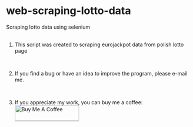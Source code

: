 # web-scraping-lotto-data
Scraping lotto data using selenium<br />
<br />

1. This script was created to scraping eurojackpot data from polish lotto page
<br />
   
2. If you find a bug or have an idea to improve the program, please e-mail me.<br />
<br />

3. If you appreciate my work, you can buy me a coffee: <br />
   <a href="https://www.buymeacoffee.com/kuczera" target="_blank"><img src="https://www.buymeacoffee.com/assets/img/custom_images/orange_img.png" alt="Buy Me A Coffee" style="height: 41px !important;width: 174px !important;box-shadow: 0px 3px 2px 0px rgba(190, 190, 190, 0.5) !important;-webkit-box-shadow: 0px 3px 2px 0px rgba(190, 190, 190, 0.5) !important;" ></a>
 
